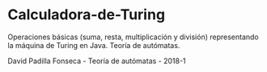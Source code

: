 # Calculadora-de-Turing
Operaciones básicas (suma, resta, multiplicación y división) representando la máquina de Turing en Java. Teoría de autómatas.

David Padilla Fonseca - Teoría de autómatas - 2018-1
